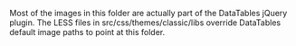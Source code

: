 Most of the images in this folder are actually part of the DataTables jQuery plugin.
The LESS files in src/css/themes/classic/libs override DataTables default image paths
to point at this folder.